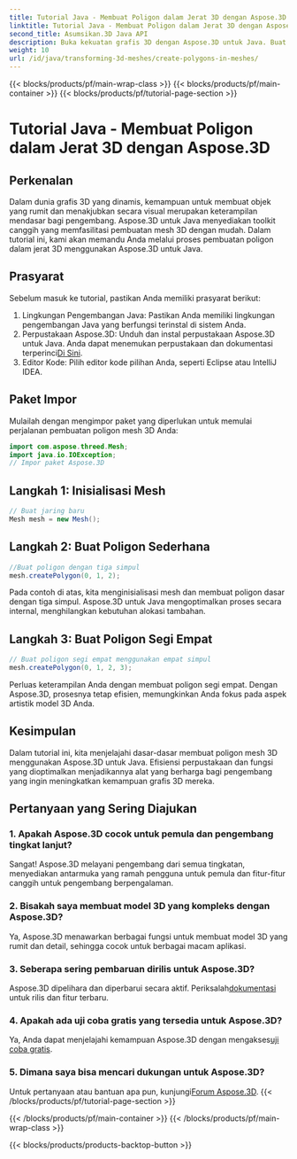 ```yaml
---
title: Tutorial Java - Membuat Poligon dalam Jerat 3D dengan Aspose.3D
linktitle: Tutorial Java - Membuat Poligon dalam Jerat 3D dengan Aspose.3D
second_title: Asumsikan.3D Java API
description: Buka kekuatan grafis 3D dengan Aspose.3D untuk Java. Buat poligon menakjubkan dengan mudah. Unduh sekarang untuk pengalaman pengembangan yang lancar.
weight: 10
url: /id/java/transforming-3d-meshes/create-polygons-in-meshes/
---
```


{{< blocks/products/pf/main-wrap-class >}}
{{< blocks/products/pf/main-container >}}
{{< blocks/products/pf/tutorial-page-section >}}

# Tutorial Java - Membuat Poligon dalam Jerat 3D dengan Aspose.3D

## Perkenalan
Dalam dunia grafis 3D yang dinamis, kemampuan untuk membuat objek yang rumit dan menakjubkan secara visual merupakan keterampilan mendasar bagi pengembang. Aspose.3D untuk Java menyediakan toolkit canggih yang memfasilitasi pembuatan mesh 3D dengan mudah. Dalam tutorial ini, kami akan memandu Anda melalui proses pembuatan poligon dalam jerat 3D menggunakan Aspose.3D untuk Java.
## Prasyarat
Sebelum masuk ke tutorial, pastikan Anda memiliki prasyarat berikut:
1. Lingkungan Pengembangan Java: Pastikan Anda memiliki lingkungan pengembangan Java yang berfungsi terinstal di sistem Anda.
2.  Perpustakaan Aspose.3D: Unduh dan instal perpustakaan Aspose.3D untuk Java. Anda dapat menemukan perpustakaan dan dokumentasi terperinci[Di Sini](https://reference.aspose.com/3d/java/).
3. Editor Kode: Pilih editor kode pilihan Anda, seperti Eclipse atau IntelliJ IDEA.
## Paket Impor
Mulailah dengan mengimpor paket yang diperlukan untuk memulai perjalanan pembuatan poligon mesh 3D Anda:
```java
import com.aspose.threed.Mesh;
import java.io.IOException;
// Impor paket Aspose.3D
```
## Langkah 1: Inisialisasi Mesh
```java
// Buat jaring baru
Mesh mesh = new Mesh();
```
## Langkah 2: Buat Poligon Sederhana
```java
//Buat poligon dengan tiga simpul
mesh.createPolygon(0, 1, 2);
```
Pada contoh di atas, kita menginisialisasi mesh dan membuat poligon dasar dengan tiga simpul. Aspose.3D untuk Java mengoptimalkan proses secara internal, menghilangkan kebutuhan alokasi tambahan.
## Langkah 3: Buat Poligon Segi Empat
```java
// Buat poligon segi empat menggunakan empat simpul
mesh.createPolygon(0, 1, 2, 3);
```
Perluas keterampilan Anda dengan membuat poligon segi empat. Dengan Aspose.3D, prosesnya tetap efisien, memungkinkan Anda fokus pada aspek artistik model 3D Anda.
## Kesimpulan
Dalam tutorial ini, kita menjelajahi dasar-dasar membuat poligon mesh 3D menggunakan Aspose.3D untuk Java. Efisiensi perpustakaan dan fungsi yang dioptimalkan menjadikannya alat yang berharga bagi pengembang yang ingin meningkatkan kemampuan grafis 3D mereka.
## Pertanyaan yang Sering Diajukan
### 1. Apakah Aspose.3D cocok untuk pemula dan pengembang tingkat lanjut?
Sangat! Aspose.3D melayani pengembang dari semua tingkatan, menyediakan antarmuka yang ramah pengguna untuk pemula dan fitur-fitur canggih untuk pengembang berpengalaman.
### 2. Bisakah saya membuat model 3D yang kompleks dengan Aspose.3D?
Ya, Aspose.3D menawarkan berbagai fungsi untuk membuat model 3D yang rumit dan detail, sehingga cocok untuk berbagai macam aplikasi.
### 3. Seberapa sering pembaruan dirilis untuk Aspose.3D?
 Aspose.3D dipelihara dan diperbarui secara aktif. Periksalah[dokumentasi](https://reference.aspose.com/3d/java/) untuk rilis dan fitur terbaru.
### 4. Apakah ada uji coba gratis yang tersedia untuk Aspose.3D?
 Ya, Anda dapat menjelajahi kemampuan Aspose.3D dengan mengakses[uji coba gratis](https://releases.aspose.com/).
### 5. Dimana saya bisa mencari dukungan untuk Aspose.3D?
 Untuk pertanyaan atau bantuan apa pun, kunjungi[Forum Aspose.3D](https://forum.aspose.com/c/3d/18).
{{< /blocks/products/pf/tutorial-page-section >}}

{{< /blocks/products/pf/main-container >}}
{{< /blocks/products/pf/main-wrap-class >}}

{{< blocks/products/products-backtop-button >}}
